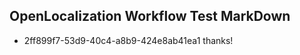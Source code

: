 ## OpenLocalization Workflow Test MarkDown
* 2ff899f7-53d9-40c4-a8b9-424e8ab41ea1 
thanks!<!--HONumber=Mar16_HO4-->
